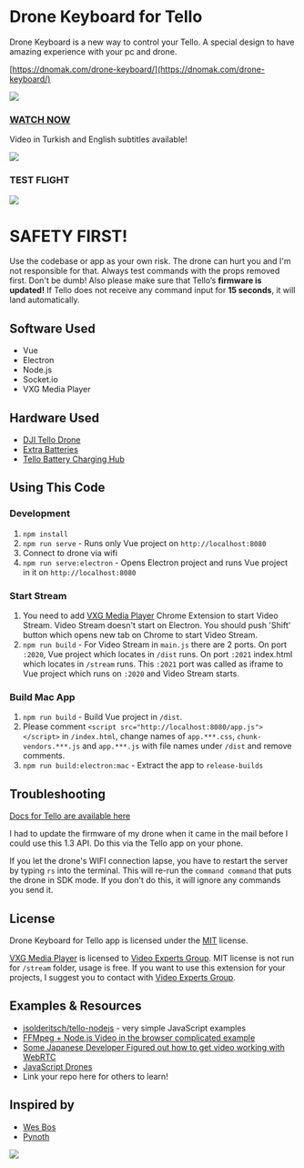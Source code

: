 # Drone Keyboard for Tello

Drone Keyboard is a new way to control your Tello. A special design to have amazing experience with your pc and drone.

[https://dnomak.com/drone-keyboard/](https://dnomak.com/drone-keyboard/)

![](https://dnomak.com/img/drone-keyboard-for-tello--github.jpg?33876472634)

### [WATCH NOW](https://www.youtube.com/watch?v=_MdNCSpX1Vg)
Video in Turkish and English subtitles available!

![](https://dnomak.com/img/drone-keyboard-for-tello--youtube.jpg?33876472634)

### TEST FLIGHT
![](https://dnomak.com/img/drone-keyboard-for-tello--github.gif?33876472634)

# SAFETY FIRST!
Use the codebase or app as your own risk. The drone can hurt you and I'm not responsible for that. Always test commands with the props removed first. Don't be dumb! Also please make sure that Tello’s **firmware is updated!** If Tello does not receive any command input for **15 seconds**, it will land automatically.

## Software Used
* Vue
* Electron
* Node.js
* Socket.io
* VXG Media Player

## Hardware Used
* [DJI Tello Drone](https://click.dji.com/AGwCSSOFfGVw1JCaOzzEPA?pm=link)
* [Extra Batteries](https://store.dji.com/product/tello-battery)
* [Tello Battery Charging Hub](https://store.dji.com/product/tello-battery-charging-hub)

## Using This Code

### Development
1. `npm install`
1. `npm run serve` - Runs only Vue project on `http://localhost:8080`
1. Connect to drone via wifi
1. `npm run serve:electron` - Opens Electron project and runs Vue project in it on `http://localhost:8080`

### Start Stream
1. You need to add [VXG Media Player](https://chrome.google.com/webstore/detail/vxg-media-player/hncknjnnbahamgpjoafdebabmoamcnni) Chrome Extension to start Video Stream. Video Stream doesn't start on Electron. You should push 'Shift' button which opens new tab on Chrome to start Video Stream.
1. `npm run build` - For Video Stream in `main.js` there are 2 ports. On port `:2020`, Vue project which locates in `/dist` runs. On port `:2021` index.html which locates in `/stream` runs. This `:2021` port was called as iframe to Vue project which runs on `:2020` and Video Stream starts.

### Build Mac App
1. `npm run build` - Build Vue project in `/dist`.
1. Please comment `<script src="http://localhost:8080/app.js"></script>` in `/index.html`, change names of `app.***.css`, `chunk-vendors.***.js` and `app.***.js` with file names under `/dist` and remove comments.
1. `npm run build:electron:mac` - Extract the app to `release-builds`

## Troubleshooting
[Docs for Tello are available here](https://dl-cdn.ryzerobotics.com/downloads/tello/20180910/Tello%20SDK%20Documentation%20EN_1.3.pdf)

I had to update the firmware of my drone when it came in the mail before I could use this 1.3 API. Do this via the Tello app on your phone.

If you let the drone's WIFI connection lapse, you have to restart the server by typing `rs` into the terminal. This will re-run the `command command` that puts the drone in SDK mode. If you don't do this, it will ignore any commands you send it.

## License
Drone Keyboard for Tello app is licensed under the [MIT](http://opensource.org/licenses/MIT) license.

[VXG Media Player](https://www.videoexpertsgroup.com/vxg-chrome-plugin/) is licensed to [Video Experts Group](https://www.videoexpertsgroup.com/). MIT license is not run for `/stream` folder, usage is free. If you want to use this extension for your projects, I suggest you to contact with [Video Experts Group](https://www.videoexpertsgroup.com/).

## Examples & Resources
* [jsolderitsch/tello-nodejs](https://github.com/jsolderitsch/tello-nodejs) - very simple JavaScript examples
* [FFMpeg + Node.js Video in the browser complicated example](https://github.com/SovGVD/nodetello/)
* [Some Japanese Developer Figured out how to get video working with WebRTC](https://qiita.com/a-baba/items/d728d580f89473c5fd18)
* [JavaScript Drones](https://github.com/wesbos/javascript-drones)
* Link your repo here for others to learn!

## Inspired by
* [Wes Bos](https://github.com/wesbos/javascript-drones)
* [Pynoth](https://dribbble.com/shots/5126767-HHKB)

![](https://dnomak.com/img/drone-keyboard-for-tello--real.jpg?33876472634)